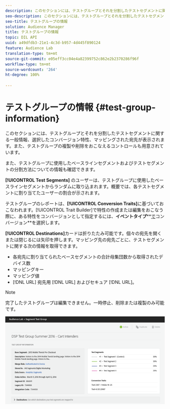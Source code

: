```yaml
---
description: このセクションには、テストグループとそれを分割したテストセグメントに関する一般情報、選択したコンバージョン特性、マッピングされた宛先が表示されます。また、テストグループの複製や削除をおこなえるコントロールも用意されています。
seo-description: このセクションには、テストグループとそれを分割したテストセグメントに関する一般情報、選択したコンバージョン特性、マッピングされた宛先が表示されます。また、テストグループの複製や削除をおこなえるコントロールも用意されています。
seo-title: テストグループの情報
solution: Audience Manager
title: テストグループの情報
topic: DIL API
uuid: a49dfdb3-21e1-4c3d-b957-4d445f890124
feature: Audience Lab
translation-type: tm+mt
source-git-commit: e05eff3cc04e4a82399752c862e2b2370286f96f
workflow-type: tm+mt
source-wordcount: '264'
ht-degree: 100%

---
```



# テストグループの情報 {#test-group-information}

このセクションには、テストグループとそれを分割したテストセグメントに関する一般情報、選択したコンバージョン特性、マッピングされた宛先が表示されます。また、テストグループの複製や削除をおこなえるコントロールも用意されています。

また、テストグループに使用したベースラインセグメントおよびテストセグメントの分割方法についての情報も確認できます。

**[!UICONTROL Test Segments]** のユーザーは、テストグループに使用したベースラインセグメントからランダムに取り込まれます。概要では、各テストセグメントに割り当てたユーザーの割合が示されます。

テストグループのレポートは、**[!UICONTROL Conversion Traits]**&#x200B;に基づいておこなわれます。[!UICONTROL Trait Builder]で特性の作成または編集をおこなう際に、ある特性をコンバージョンとして指定するには、**イベントタイプ****[で](../../features/traits/create-onboarded-rule-based-traits.md)コンバージョン**&#x200B;を選択します。

**[!UICONTROL Destinations]**&#x200B;カードは折りたたみ可能です。個々の宛先を開くまたは閉じるには矢印を押します。マッピング先の宛先ごとに、テストセグメントに関する次の情報を取得できます。

* 各宛先に割り当てられたベースセグメントの合計母集団数から取得されたデバイス数
* マッピングキー
* マッピング値
* [!DNL URL] 宛先用 [!DNL URL] およびセキュア [!DNL URL]。

>[!NOTE]
>
>完了したテストグループは編集できません。一時停止、削除または複製のみ可能です。

![](assets/test-groups-information.PNG)